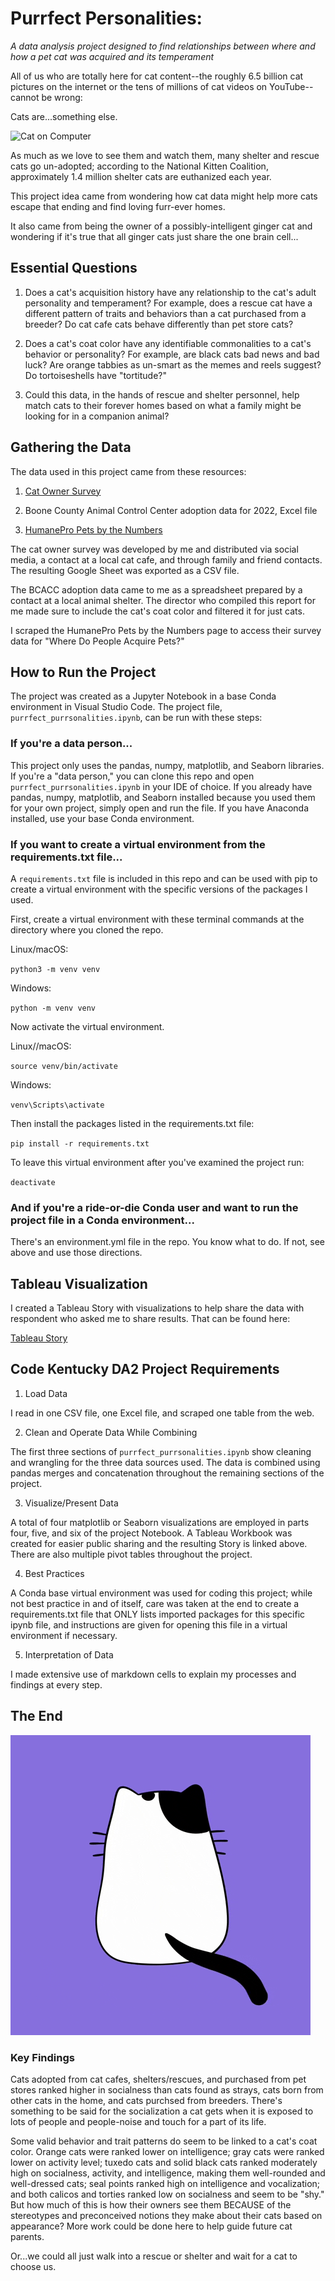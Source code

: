 # Purrfect Personalities: 
*A data analysis project designed to find relationships between where and how a pet cat was acquired and its temperament*

All of us who are totally here for cat content--the roughly 6.5 billion cat pictures on the internet or the tens of millions of cat videos on YouTube--cannot be wrong:

Cats are...something else.

![Cat on Computer](cat_computer.gif)

As much as we love to see them and watch them, many shelter and rescue cats go un-adopted; according to the National Kitten Coalition, approximately 1.4 million shelter cats are euthanized each year. 

This project idea came from wondering how cat data might help more cats escape that ending and find loving furr-ever homes. 

It also came from being the owner of a possibly-intelligent ginger cat and wondering if it's true that all ginger cats just share the one brain cell...

## Essential Questions

1. Does a cat's acquisition history have any relationship to the cat's adult personality and temperament? For example, does a rescue cat have a different pattern of traits and behaviors than a cat purchased from a breeder? Do cat cafe cats behave differently than pet store cats?

2. Does a cat's coat color have any identifiable commonalities to a cat's behavior or personality? For example, are black cats bad news and bad luck? Are orange tabbies as un-smart as the memes and reels suggest? Do tortoiseshells have "tortitude?" 

3. Could this data, in the hands of rescue and shelter personnel, help match cats to their forever homes based on what a family might be looking for in a companion animal?

## Gathering the Data

The data used in this project came from these resources:

1. [Cat Owner Survey](https://forms.gle/78h9wVkpMtL4VAsk6) 

2. Boone County Animal Control Center adoption data for 2022, Excel file

3. [HumanePro Pets by the Numbers](https://humanepro.org/page/pets-by-the-numbers)

The cat owner survey was developed by me and distributed via social media, a contact at a local cat cafe, and through family and friend contacts. The resulting Google Sheet was exported as a CSV file.

The BCACC adoption data came to me as a spreadsheet prepared by a contact at a local animal shelter. The director who compiled this report for me made sure to include the cat's coat color and filtered it for just cats. 

I scraped the HumanePro Pets by the Numbers page to access their survey data for "Where Do People Acquire Pets?" 

## How to Run the Project

The project was created as a Jupyter Notebook in a base Conda environment in Visual Studio Code. The project file, ```purrfect_purrsonalities.ipynb```, can be run with these steps:

### If you're a data person...

This project only uses the pandas, numpy, matplotlib, and Seaborn libraries. If you're a "data person," you can clone this repo and open ```purrfect_purrsonalities.ipynb``` in your IDE of choice. If you already have pandas, numpy, matplotlib, and Seaborn installed because you used them for your own project, simply open and run the file. If you have Anaconda installed, use your base Conda environment. 

### If you want to create a virtual environment from the requirements.txt file...

A ```requirements.txt``` file is included in this repo and can be used with pip to create a virtual environment with the specific versions of the packages I used. 

First, create a virtual environment with these terminal commands at the directory where you cloned the repo.

Linux/macOS:

`python3 -m venv venv` 

Windows: 

`python -m venv venv`

Now activate the virtual environment.

Linux//macOS:

`source venv/bin/activate`

Windows:

`venv\Scripts\activate`

Then install the packages listed in the requirements.txt file:

`pip install -r requirements.txt`

To leave this virtual environment after you've examined the project run:

`deactivate`

### And if you're a ride-or-die Conda user and want to run the project file in a Conda environment...

There's an environment.yml file in the repo. You know what to do. If not, see above and use those directions. 

## Tableau Visualization

I created a Tableau Story with visualizations to help share the data with respondent who asked me to share results. That can be found here:

[Tableau Story](https://public.tableau.com/views/PurrfectPurrsonalities/TheSurveySays___?:language=en-US&:display_count=n&:origin=viz_share_link)

## Code Kentucky DA2 Project Requirements

1. Load Data

I read in one CSV file, one Excel file, and scraped one table from the web. 

2. Clean and Operate Data While Combining

The first three sections of ```purrfect_purrsonalities.ipynb``` show cleaning and wrangling for the three data sources used. The data is combined using pandas merges and concatenation throughout the remaining sections of the project.

3. Visualize/Present Data

A total of four matplotlib or Seaborn visualizations are employed in parts four, five, and six of the project Notebook. A Tableau Workbook was created for easier public sharing and the resulting Story is linked above. There are also multiple pivot tables throughout the project.

4. Best Practices

A Conda base virtual environment was used for coding this project; while not best practice in and of itself, care was taken at the end to create a requirements.txt file that ONLY lists imported packages for this specific ipynb file, and instructions are given for opening this file in a virtual environment if necessary. 

5. Interpretation of Data

I made extensive use of markdown cells to explain my processes and findings at every step. 


## The End

![Cat Tail](the_end.gif)

### Key Findings

Cats adopted from cat cafes, shelters/rescues, and purchased from pet stores ranked higher in socialness than cats found as strays, cats born from other cats in the home, and cats purchsed from breeders. There's something to be said for the socialization a cat gets when it is exposed to lots of people and people-noise and touch for a part of its life. 

Some valid behavior and trait patterns do seem to be linked to a cat's coat color. Orange cats were ranked lower on intelligence; gray cats were ranked lower on activity level; tuxedo cats and solid black cats ranked moderately high on socialness, activity, and intelligence, making them well-rounded and well-dressed cats; seal points ranked high on intelligence and vocalization; and both calicos and torties ranked low on socialness and seem to be "shy." But how much of this is how their owners see them BECAUSE of the stereotypes and preconceived notions they make about their cats based on appearance? More work could be done here to help guide future cat parents.

Or...we could all just walk into a rescue or shelter and wait for a cat to choose us. 






